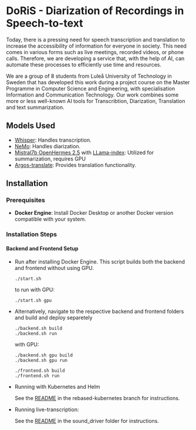 # DoRiS - Diarization of Recordings in Speech-to-text

Today, there is a pressing need for speech transcription and translation to increase the accessibility of information for everyone in society. This need comes in various forms such as live meetings, recorded videos, or phone calls. Therefore, we are developing a service that, with the help of AI, can automate these processes to efficiently use time and resources.

We are a group of 8 students from Luleå University of Technology in Sweden that has developed this work during a project course on the Master Programme in Computer Science and Engineering, with specialisation Information and Communication Technology. Our work combines some more or less well-known AI tools for Transcribtion, Diarization, Translation and text summarization.

## Models Used

- [Whisper](https://github.com/openai/whisper): Handles transcription.
- [NeMo](https://github.com/NVIDIA/NeMo): Handles diarization.
- [Mistral7b OpenHermes 2.5](https://huggingface.co/TheBloke/OpenHermes-2.5-Mistral-7B-GGUF) with [LLama-index](https://github.com/run-llama/llama_index): Utilized for summarization, requires GPU
- [Argos-translate](https://github.com/argosopentech/argos-translate): Provides translation functionality.

## Installation

### Prerequisites

- **Docker Engine**: Install Docker Desktop or another Docker version compatible with your system.

### Installation Steps

#### Backend and Frontend Setup


- Run after installing Docker Engine. This script builds both the backend and frontend without using GPU.
    ```
    ./start.sh
    ```
    to run with GPU:
    ```
    ./start.sh gpu
    ```
- Alternatively, navigate to the respective backend and frontend folders and build and deploy separetely
    ```
    ./backend.sh build 
    ./backend.sh run
    ``` 
    with GPU:
    ```
    ./backend.sh gpu build 
    ./backend.sh gpu run
    ``` 


    ```
    ./frontend.sh build
    ./frontend.sh run
    ``` 

- Running with Kubernetes and Helm

    See the [README](https://github.com/Racix/Project-AI-Translation/tree/rebased-kubernetes) in the rebased-kubernetes branch for instructions.


 - Running live-transcription: 

   See the [README](https://github.com/Racix/Project-AI-Translation/tree/main/sound_driver) in the sound_driver folder for instructions.
